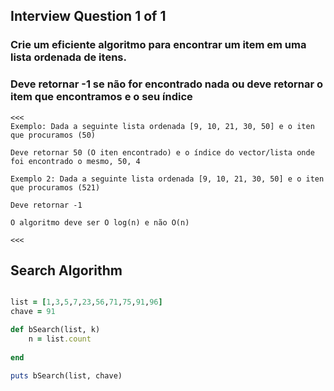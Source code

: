 
## Interview Question 1 of 1

### Crie um eficiente algoritmo para encontrar um item em uma lista ordenada de itens.
### Deve retornar -1 se não for encontrado nada ou deve retornar o item que encontramos e o seu índice

```
<<<
Exemplo: Dada a seguinte lista ordenada [9, 10, 21, 30, 50] e o iten que procuramos (50)

Deve retornar 50 (O iten encontrado) e o índice do vector/lista onde foi encontrado o mesmo, 50, 4

Exemplo 2: Dada a seguinte lista ordenada [9, 10, 21, 30, 50] e o iten que procuramos (521)

Deve retornar -1

O algoritmo deve ser O log(n) e não O(n)

<<<

```
## Search Algorithm

```ruby

list = [1,3,5,7,23,56,71,75,91,96]
chave = 91

def bSearch(list, k) 
    n = list.count
    
end

puts bSearch(list, chave)

```